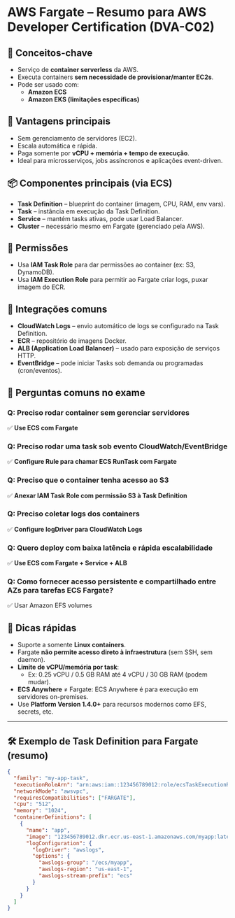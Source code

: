 # AWS Fargate – Resumo para AWS Developer Certification (DVA-C02)

## 🧠 Conceitos-chave
- Serviço de **container serverless** da AWS.
- Executa containers **sem necessidade de provisionar/manter EC2s**.
- Pode ser usado com:
  - **Amazon ECS**
  - **Amazon EKS (limitações específicas)**

## 🚀 Vantagens principais
- Sem gerenciamento de servidores (EC2).
- Escala automática e rápida.
- Paga somente por **vCPU + memória + tempo de execução**.
- Ideal para microsserviços, jobs assíncronos e aplicações event-driven.

## 📦 Componentes principais (via ECS)
- **Task Definition** – blueprint do container (imagem, CPU, RAM, env vars).
- **Task** – instância em execução da Task Definition.
- **Service** – mantém tasks ativas, pode usar Load Balancer.
- **Cluster** – necessário mesmo em Fargate (gerenciado pela AWS).

## 🔐 Permissões
- Usa **IAM Task Role** para dar permissões ao container (ex: S3, DynamoDB).
- Usa **IAM Execution Role** para permitir ao Fargate criar logs, puxar imagem do ECR.

## 🔁 Integrações comuns
- **CloudWatch Logs** – envio automático de logs se configurado na Task Definition.
- **ECR** – repositório de imagens Docker.
- **ALB (Application Load Balancer)** – usado para exposição de serviços HTTP.
- **EventBridge** – pode iniciar Tasks sob demanda ou programadas (cron/eventos).

## 🧪 Perguntas comuns no exame

### Q: Preciso rodar container sem gerenciar servidores
✅ **Use ECS com Fargate**

### Q: Preciso rodar uma task sob evento CloudWatch/EventBridge
✅ **Configure Rule para chamar ECS RunTask com Fargate**

### Q: Preciso que o container tenha acesso ao S3
✅ **Anexar IAM Task Role com permissão S3 à Task Definition**

### Q: Preciso coletar logs dos containers
✅ **Configure logDriver para CloudWatch Logs**

### Q: Quero deploy com baixa latência e rápida escalabilidade
✅ **Use ECS com Fargate + Service + ALB**

### Q: Como fornecer acesso persistente e compartilhado entre AZs para tarefas ECS Fargate?
✅ Usar Amazon EFS volumes

## 📌 Dicas rápidas
- Suporte a somente **Linux containers**.
- Fargate **não permite acesso direto à infraestrutura** (sem SSH, sem daemon).
- **Limite de vCPU/memória por task**:
  - Ex: 0.25 vCPU / 0.5 GB RAM até 4 vCPU / 30 GB RAM (podem mudar).
- **ECS Anywhere** ≠ Fargate: ECS Anywhere é para execução em servidores on-premises.
- Use **Platform Version 1.4.0+** para recursos modernos como EFS, secrets, etc.

---

## 🛠️ Exemplo de Task Definition para Fargate (resumo)
```json
{
  "family": "my-app-task",
  "executionRoleArn": "arn:aws:iam::123456789012:role/ecsTaskExecutionRole",
  "networkMode": "awsvpc",
  "requiresCompatibilities": ["FARGATE"],
  "cpu": "512",
  "memory": "1024",
  "containerDefinitions": [
    {
      "name": "app",
      "image": "123456789012.dkr.ecr.us-east-1.amazonaws.com/myapp:latest",
      "logConfiguration": {
        "logDriver": "awslogs",
        "options": {
          "awslogs-group": "/ecs/myapp",
          "awslogs-region": "us-east-1",
          "awslogs-stream-prefix": "ecs"
        }
      }
    }
  ]
}
